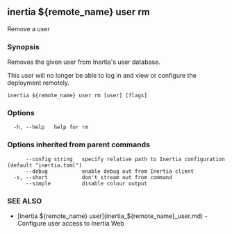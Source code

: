 ## inertia ${remote_name} user rm

Remove a user

### Synopsis

Removes the given user from Inertia's user database.

This user will no longer be able to log in and view or configure the deployment
remotely.

```
inertia ${remote_name} user rm [user] [flags]
```

### Options

```
  -h, --help   help for rm
```

### Options inherited from parent commands

```
      --config string   specify relative path to Inertia configuration (default "inertia.toml")
      --debug           enable debug out from Inertia client
  -s, --short           don't stream out from command
      --simple          disable colour output
```

### SEE ALSO

* [inertia ${remote_name} user](inertia_${remote_name}_user.md)	 - Configure user access to Inertia Web


